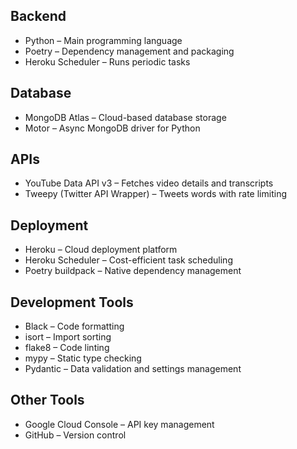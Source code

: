 ## Backend

- Python – Main programming language
- Poetry – Dependency management and packaging
- Heroku Scheduler – Runs periodic tasks

## Database

- MongoDB Atlas – Cloud-based database storage
- Motor – Async MongoDB driver for Python

## APIs

- YouTube Data API v3 – Fetches video details and transcripts
- Tweepy (Twitter API Wrapper) – Tweets words with rate limiting

## Deployment

- Heroku – Cloud deployment platform
- Heroku Scheduler – Cost-efficient task scheduling
- Poetry buildpack – Native dependency management

## Development Tools

- Black – Code formatting
- isort – Import sorting
- flake8 – Code linting
- mypy – Static type checking
- Pydantic – Data validation and settings management

## Other Tools

- Google Cloud Console – API key management
- GitHub – Version control